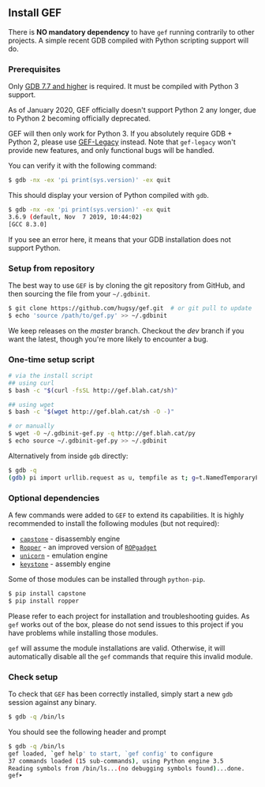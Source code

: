 ## Install GEF

There is **NO mandatory dependency** to have `gef` running contrarily to other projects.
A simple recent GDB compiled with Python scripting support will do.


### Prerequisites

Only [GDB 7.7 and higher](https://www.gnu.org/s/gdb) is required. It must be
compiled with Python 3 support.

As of January 2020, GEF officially doesn't support Python 2 any longer, due to
Python 2 becoming officially deprecated.

GEF will then only work for Python 3. If you absolutely require GDB + Python 2,
please use [GEF-Legacy](https://github.com/hugsy/gef-legacy) instead. Note that
`gef-legacy` won't provide new features, and only functional
bugs will be handled.

You can verify it with the following command:

```bash
$ gdb -nx -ex 'pi print(sys.version)' -ex quit
```

This should display your version of Python compiled with `gdb`.

```bash
$ gdb -nx -ex 'pi print(sys.version)' -ex quit
3.6.9 (default, Nov  7 2019, 10:44:02)
[GCC 8.3.0]
```

If you see an error here, it means that your GDB installation does not support Python.


### Setup from repository

The best way to use `GEF` is by cloning the git repository from GitHub, and
then sourcing the file from your `~/.gdbinit`.

```bash
$ git clone https://github.com/hugsy/gef.git  # or git pull to update
$ echo 'source /path/to/gef.py' >> ~/.gdbinit
```

We keep releases on the _master_ branch. Checkout the _dev_ branch if you want
the latest, though you're more likely to encounter a bug.

### One-time setup script

```bash
# via the install script
## using curl
$ bash -c "$(curl -fsSL http://gef.blah.cat/sh)"

## using wget
$ bash -c "$(wget http://gef.blah.cat/sh -O -)"

# or manually
$ wget -O ~/.gdbinit-gef.py -q http://gef.blah.cat/py
$ echo source ~/.gdbinit-gef.py >> ~/.gdbinit
```

Alternatively from inside `gdb` directly:

```bash
$ gdb -q
(gdb) pi import urllib.request as u, tempfile as t; g=t.NamedTemporaryFile(suffix='-gef.py'); open(g.name, 'wb+').write(u.urlopen('https://tinyurl.com/gef-master').read()); gdb.execute('source %s' % g.name)
```

### Optional dependencies

A few commands were added to `GEF` to extend its capabilities. It is
highly recommended to install the following modules (but not required):

- [`capstone`](https://github.com/aquynh/capstone) - disassembly engine
- [`Ropper`](https://github.com/sashs/Ropper) - an improved version of [`ROPgadget`](https://github.com/JonathanSalwan/ROPgadget)
- [`unicorn`](https://github.com/unicorn-engine/unicorn) - emulation engine
- [`keystone`](https://github.com/keystone-engine/keystone) - assembly engine

Some of those modules can be installed through `python-pip`.

```bash
$ pip install capstone
$ pip install ropper
```

Please refer to each project for installation and troubleshooting guides. As
`gef` works out of the box, please do not send issues to this project if you
have problems while installing those modules.

`gef` will assume the module installations are valid. Otherwise, it will
automatically disable all the `gef` commands that require this invalid module.


### Check setup

To check that `GEF` has been correctly installed, simply start a new `gdb`
session against any binary.
```bash
$ gdb -q /bin/ls
```

You should see the following header and prompt
```bash
$ gdb -q /bin/ls
gef loaded, `gef help' to start, `gef config' to configure
37 commands loaded (15 sub-commands), using Python engine 3.5
Reading symbols from /bin/ls...(no debugging symbols found)...done.
gef➤
```

